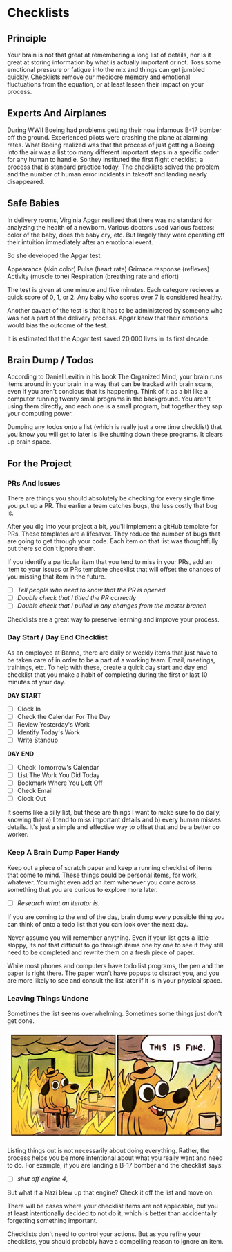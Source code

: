 # Checklists

## Principle

Your brain is not that great at remembering a long list of details, nor is it great at storing information by what is actually important or not. Toss some emotional pressure or fatigue into the mix and things can get jumbled quickly. Checklists remove our mediocre memory and emotional fluctuations from the equation, or at least lessen their impact on your process.

## Experts And Airplanes

During WWII Boeing had problems getting their now infamous B-17 bomber off the ground. Experienced pilots were crashing the plane at alarming rates. What Boeing realized was that the process of just getting a Boeing into the air was a list too many different important steps in a specific order for any human to handle. So they instituted the first flight checklist, a process that is standard practice today. The checklists solved the problem and the number of human error incidents in takeoff and landing nearly disappeared.

## Safe Babies

In delivery rooms, Virginia Apgar realized that there was no standard for analyzing the health of a newborn. Various doctors used various factors: color of the baby, does the baby cry, etc. But largely they were operating off their intuition immediately after an emotional event.

So she developed the Apgar test:

Appearance (skin color)
Pulse (heart rate)
Grimace response (reflexes)
Activity (muscle tone)
Respiration (breathing rate and effort)

The test is given at one minute and five minutes. Each category recieves a quick score of 0, 1, or 2. Any baby who scores over 7 is considered healthy.

Another cavaet of the test is that it has to be administered by someone who was not a part of the delivery process. Apgar knew that their emotions would bias the outcome of the test.

It is estimated that the Apgar test saved 20,000 lives in its first decade.

## Brain Dump / Todos

According to Daniel Levitin in his book The Organized Mind, your brain runs items around in your brain in a way that can be tracked with brain scans, even if you aren't concious that its happening. Think of it as a bit like a computer running twenty small programs in the background. You aren't using them directly, and each one is a small program, but together they sap your computing power.

Dumping any todos onto a list (which is really just a one time checklist) that you know you will get to later is like shutting down these programs. It clears up brain space.

## For the Project

### PRs And Issues

There are things you should absolutely be checking for every single time you put up a PR. The earlier a team catches bugs, the less costly that bug is.

After you dig into your project a bit, you'll implement a gitHub template for PRs. These templates are a lifesaver. They reduce the number of bugs that are going to get through your code. Each item on that list was thoughtfully put there so don't ignore them.

If you identify a particular item that you tend to miss in your PRs, add an item to your issues or PRs template checklist that will offset the chances of you missing that item in the future.

- [ ] _Tell people who need to know that the PR is opened_
- [ ] _Double check that I titled the PR correctly_
- [ ] _Double check that I pulled in any changes from the master branch_

Checklists are a great way to preserve learning and improve your process.

### Day Start / Day End Checklist

As an employee at Banno, there are daily or weekly items that just have to be taken care of in order to be a part of a working team. Email, meetings, trainings, etc. To help with these, create a quick day start and day end checklist that you make a habit of completing during the first or last 10 minutes of your day.

**DAY START**

- [ ] Clock In
- [ ] Check the Calendar For The Day
- [ ] Review Yesterday's Work
- [ ] Identify Today's Work
- [ ] Write Standup

**DAY END**

- [ ] Check Tomorrow's Calendar
- [ ] List The Work You Did Today
- [ ] Bookmark Where You Left Off
- [ ] Check Email
- [ ] Clock Out

It seems like a silly list, but these are things I want to make sure to do daily, knowing that a) I tend to miss important details and b) every human misses details. It's just a simple and effective way to offset that and be a better co worker.

### Keep A Brain Dump Paper Handy

Keep out a piece of scratch paper and keep a running checklist of items that come to mind. These things could be personal items, for work, whatever. You might even add an item whenever you come across something that you are curious to explore more later.

- [ ] _Research what an iterator is._

If you are coming to the end of the day, brain dump every possible thing you can think of onto a todo list that you can look over the next day.

Never assume you will remember anything. Even if your list gets a little sloppy, its not that difficult to go through items one by one to see if they still need to be completed and rewrite them on a fresh piece of paper.

While most phones and computers have todo list programs, the pen and the paper is right there. The paper won't have popups to distract you, and you are more likely to see and consult the list later if it is in your physical space.

### Leaving Things Undone

Sometimes the list seems overwhelming. Sometimes some things just don't get done.

![](resources/images/this-is-fine.png)

Listing things out is not necessarily about doing everything. Rather, the process helps you be more intentional about what you really want and need to do. For example, if you are landing a B-17 bomber and the checklist says:

- [ ] _shut off engine 4_,

But what if a Nazi blew up that engine? Check it off the list and move on.

There will be cases where your checklist items are not applicable, but you at least intentionally decided to not do it, which is better than accidentally forgetting something important.

Checklists don't need to control your actions. But as you refine your checklists, you should probably have a compelling reason to ignore an item.
